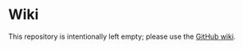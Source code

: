 # Wiki

This repository is intentionally left empty; please use the [GitHub
wiki](https://github.com/BandToThePole/wiki/wiki).
